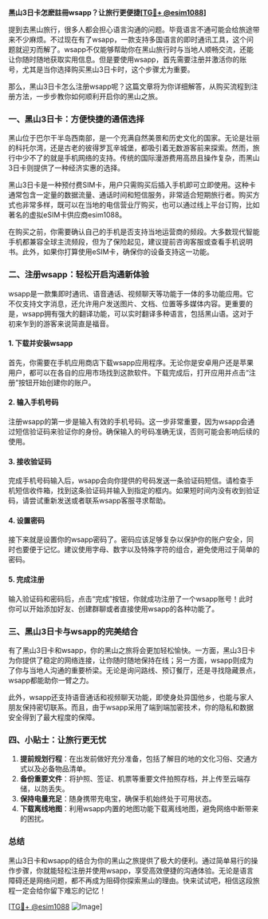 **黑山3日卡怎麽註冊wsapp？让旅行更便捷[[TG💪+ @esim1088](https://t.me/s/esim1088)]**

提到去黑山旅行，很多人都会担心语言沟通的问题。毕竟语言不通可能会给旅途带来不少麻烦。不过现在有了wsapp，一款支持多国语言的即时通讯工具，这个问题就迎刃而解了。wsapp不仅能够帮助你在黑山旅行时与当地人顺畅交流，还能让你随时随地获取实用信息。但是要使用wsapp，首先需要注册并激活你的账号，尤其是当你选择购买黑山3日卡时，这个步骤尤为重要。

那么，黑山3日卡怎么注册wsapp呢？这篇文章将为你详细解答，从购买流程到注册方法，一步步教你如何顺利开启你的黑山之旅。

### 一、黑山3日卡：方便快捷的通信选择

黑山位于巴尔干半岛西南部，是一个充满自然美景和历史文化的国家。无论是壮丽的科托尔湾，还是古老的彼得罗瓦辛城堡，都吸引着无数游客前来探索。然而，旅行中少不了的就是手机网络的支持。传统的国际漫游费用高昂且操作复杂，而黑山3日卡则提供了一种经济实惠的选择。

黑山3日卡是一种预付费SIM卡，用户只需购买后插入手机即可立即使用。这种卡通常包含一定量的数据流量、通话时间和短信服务，非常适合短期旅行者。购买方式也非常多样，既可以在当地的电信营业厅购买，也可以通过线上平台订购，比如著名的虚拟eSIM卡供应商esim1088。

在购买之前，你需要确认自己的手机是否支持当地运营商的频段。大多数现代智能手机都兼容全球主流频段，但为了保险起见，建议提前咨询客服或查看手机说明书。此外，如果你打算使用eSIM卡，确保你的设备支持这一功能。

### 二、注册wsapp：轻松开启沟通新体验

wsapp是一款集即时通讯、语音通话、视频聊天等功能于一体的多功能应用。它不仅支持文字消息，还允许用户发送图片、文档、位置等多媒体内容。更重要的是，wsapp拥有强大的翻译功能，可以实时翻译多种语言，包括黑山语。这对于初来乍到的游客来说简直是福音。

#### 1. 下载并安装wsapp

首先，你需要在手机应用商店下载wsapp应用程序。无论你是安卓用户还是苹果用户，都可以在各自的应用市场找到这款软件。下载完成后，打开应用并点击“注册”按钮开始创建你的账户。

#### 2. 输入手机号码

注册wsapp的第一步是输入有效的手机号码。这一步非常重要，因为wsapp会通过短信验证码来验证你的身份。确保输入的号码准确无误，否则可能会影响后续的使用。

#### 3. 接收验证码

完成手机号码输入后，wsapp会向你提供的号码发送一条验证码短信。请检查手机短信收件箱，找到这条验证码并输入到指定的框内。如果短时间内没有收到验证码，请尝试重新发送或者联系wsapp客服寻求帮助。

#### 4. 设置密码

接下来就是设置你的wsapp密码了。密码应该足够复杂以保护你的账户安全，同时也要便于记忆。建议使用字母、数字以及特殊字符的组合，避免使用过于简单的密码。

#### 5. 完成注册

输入验证码和密码后，点击“完成”按钮，你就成功注册了一个wsapp账号！此时你可以开始添加好友、创建群聊或者直接使用wsapp的各种功能了。

### 三、黑山3日卡与wsapp的完美结合

有了黑山3日卡和wsapp，你的黑山之旅将会更加轻松愉快。一方面，黑山3日卡为你提供了稳定的网络连接，让你随时随地保持在线；另一方面，wsapp则成为了你与当地人沟通的重要桥梁。无论是询问路线、预订餐厅，还是寻找隐藏景点，wsapp都能助你一臂之力。

此外，wsapp还支持语音通话和视频聊天功能，即使身处异国他乡，也能与家人朋友保持密切联系。而且，由于wsapp采用了端到端加密技术，你的隐私和数据安全得到了最大程度的保障。

### 四、小贴士：让旅行更无忧

1. **提前规划行程**：在出发前做好充分准备，包括了解目的地的文化习俗、交通方式以及必备物品清单。
2. **备份重要文件**：将护照、签证、机票等重要文件拍照存档，并上传至云端存储，以防丢失。
3. **保持电量充足**：随身携带充电宝，确保手机始终处于可用状态。
4. **下载离线地图**：利用wsapp内置的地图功能下载离线地图，避免网络中断带来的困扰。

### 总结

黑山3日卡和wsapp的结合为你的黑山之旅提供了极大的便利。通过简单易行的操作步骤，你就能轻松注册并使用wsapp，享受高效便捷的沟通体验。无论是语言障碍还是网络问题，都不再成为阻碍你探索黑山的理由。快来试试吧，相信这段旅程一定会给你留下难忘的记忆！

[[TG💪+ @esim1088](https://t.me/s/esim1088) ![Image](https://i.postimg.cc/4NQfJmqS/Snipaste-2025-05-13-00-14-12.png)]